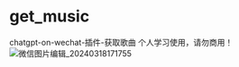 # get_music
chatgpt-on-wechat-插件-获取歌曲
个人学习使用，请勿商用！
![微信图片编辑_20240318171755](https://github.com/Wyh602683200/get_music/assets/155012405/53fe246b-b7f5-49c3-9d9c-62b7c80c94a9)
